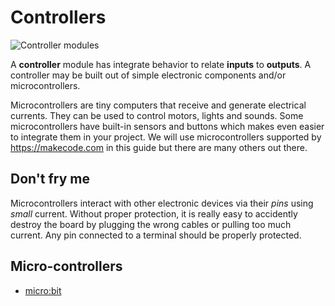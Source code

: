 # Controllers

![Controller modules]({{site.baseurl}}/assets/controller.jpg)

A **controller** module has integrate behavior to relate **inputs** to **outputs**. A controller may be built out of simple electronic components and/or microcontrollers. 

Microcontrollers are tiny computers that receive and generate electrical currents. They can be used to control motors, lights and sounds.
Some microcontrollers have built-in sensors and buttons which makes even easier to integrate them in your project. 
We will use microcontrollers supported by https://makecode.com in this guide but there are many others out there.

## Don't fry me

Microcontrollers interact with other electronic devices via their _pins_ using _small_ current. 
Without proper protection, it is really easy to accidently destroy the board by plugging the wrong cables or pulling too much current.
Any pin connected to a terminal should be properly protected.

## Micro-controllers

* [micro:bit]({{site.baseurl}}/modules/controller/microbit)
